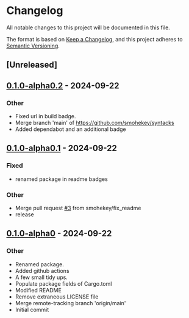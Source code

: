 # Changelog

All notable changes to this project will be documented in this file.

The format is based on [Keep a Changelog](https://keepachangelog.com/en/1.0.0/),
and this project adheres to [Semantic Versioning](https://semver.org/spec/v2.0.0.html).

## [Unreleased]

## [0.1.0-alpha0.2](https://github.com/smohekey/syntacks/compare/v0.1.0-alpha0.1...v0.1.0-alpha0.2) - 2024-09-22

### Other

- Fixed url in build badge.
- Merge branch 'main' of https://github.com/smohekey/syntacks
- Added dependabot and an additional badge

## [0.1.0-alpha0.1](https://github.com/smohekey/syntacks/compare/v0.1.0-alpha0...v0.1.0-alpha0.1) - 2024-09-22

### Fixed

- renamed package in readme badges

### Other

- Merge pull request [#3](https://github.com/smohekey/syntacks/pull/3) from smohekey/fix_readme
- release

## [0.1.0-alpha0](https://github.com/smohekey/syntacks/releases/tag/v0.1.0-alpha0) - 2024-09-22

### Other

- Renamed package.
- Added github actions
- A few small tidy ups.
- Populate package fields of Cargo.toml
- Modified README
- Remove extraneous LICENSE file
- Merge remote-tracking branch 'origin/main'
- Initial commit
